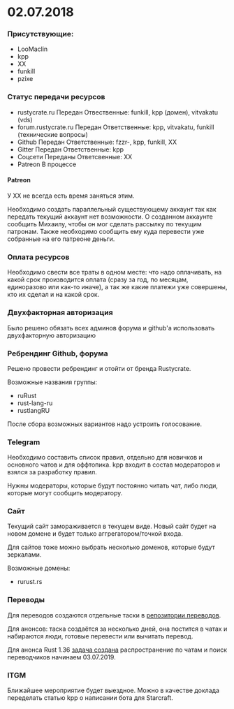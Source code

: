 # 02.07.2018

### Присутствующие:
* LooMaclin
* kpp
* XX
* funkill
* pzixe

### Статус передачи ресурсов
* rustycrate.ru
  Передан
  Отвественные: funkill, kpp (домен), vitvakatu (vds)
* forum.rustycrate.ru
  Передан
  Ответственные: kpp, vitvakatu, funkill (технические вопросы)
* Github
  Передан
  Ответственные: fzzr-, kpp, funkill, XX
* Gitter
  Передан
  Ответственные: kpp
* Соцсети
  Переданы
  Ответсвенные: XX
* Patreon
  В процессе

#### Patreon
У XX не всегда есть время заняться этим.

Необходимо создать параллельный существующему аккаунт так как передать текущий аккаунт нет
возможности. О созданном аккаунте сообщить Михаилу, чтобы он мог сделать рассылку по текущим
патронам. Также необходимо сообщить ему куда перевести уже собранные на его патреоне деньги.

### Оплата ресурсов
Необходимо свести все траты в одном месте: что надо оплачивать, на какой срок производится оплата (сразу за год, по месяцам, единоразово или как-то иначе), а так же какие платежи уже совершены, кто их сделал и на какой срок.


### Двухфакторная авторизация
Было решено обязать всех админов форума и github'a использовать двухфакторную авторизацию

### Ребрендинг Github, форума
Решено провести ребрендинг и отойти от бренда Rustycrate.

Возможные названия группы:
* ruRust
* rust-lang-ru
* rustlangRU

После сбора возможных вариантов надо устроить голосование.


### Telegram
Необходимо составить список правил, отдельно для новичков и основного чатов и для оффтопика. kpp входит в состав модераторов и взялся за разработку правил.

Нужны модераторы, которые будут постоянно читать чат, либо люди, которые могут сообщить модератору.

### Сайт
Текущий сайт замораживается в текущем виде. Новый сайт будет на новом домене и будет только аггрегатором/точкой входа.

Для сайтов тоже можно выбрать несколько доменов, которые будут зеркалами.

Возможные домены:
* rurust.rs

### Переводы
Для переводов создаются отдельные таски в [репозитории переводов](https://github.com/ruRust/translations).

Для анонсов: таска создаётся за несколько дней, она постится в чатах и набираются люди, готовые перевести или вычитать перевод.

Для анонса Rust 1.36 [задача создана](https://github.com/ruRust/translations/issues/1) распространение по чатам и поиск переводчиков начинаем 03.07.2019.

### ITGM
Ближайшее мероприятие будет выездное. Можно в качестве доклада переделать статью kpp о написании бота для Starcraft.
